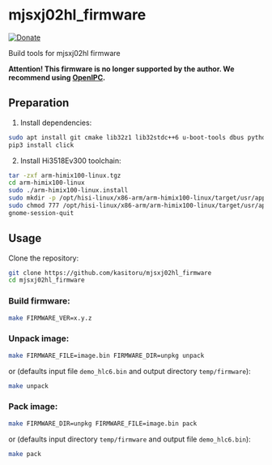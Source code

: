 # mjsxj02hl_firmware

[![Donate](https://img.shields.io/badge/donate-YooMoney-blueviolet.svg)](https://yoomoney.ru/to/4100110221014297)

Build tools for mjsxj02hl firmware

**Attention! This firmware is no longer supported by the author. We recommend using [OpenIPC](https://github.com/OpenIPC/device-mjsxj02hl).**

## Preparation

1. Install dependencies:

```bash
sudo apt install git cmake lib32z1 lib32stdc++6 u-boot-tools dbus python3-pip dos2unix
pip3 install click
```

2. Install Hi3518Ev300 toolchain:

```bash
tar -zxf arm-himix100-linux.tgz
cd arm-himix100-linux
sudo ./arm-himix100-linux.install
sudo mkdir -p /opt/hisi-linux/x86-arm/arm-himix100-linux/target/usr/app/lib
sudo chmod 777 /opt/hisi-linux/x86-arm/arm-himix100-linux/target/usr/app/lib
gnome-session-quit
```

## Usage

Clone the repository:

```bash
git clone https://github.com/kasitoru/mjsxj02hl_firmware
cd mjsxj02hl_firmware
```

### Build firmware:
```bash
make FIRMWARE_VER=x.y.z
```

### Unpack image:
```bash
make FIRMWARE_FILE=image.bin FIRMWARE_DIR=unpkg unpack
```

or (defaults input file `demo_hlc6.bin` and output directory `temp/firmware`):

```bash
make unpack
```

### Pack image:
```bash
make FIRMWARE_DIR=unpkg FIRMWARE_FILE=image.bin pack
```

or (defaults input directory `temp/firmware` and output file `demo_hlc6.bin`):

```bash
make pack
```
